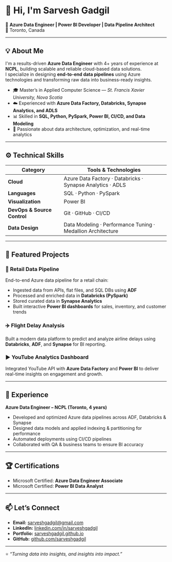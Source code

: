 # 👋 Hi, I'm Sarvesh Gadgil  

🎯 **Azure Data Engineer | Power BI Developer | Data Pipeline Architect**  
📍 Toronto, Canada  

---

## 💡 About Me
I'm a results-driven **Azure Data Engineer** with 4+ years of experience at **NCPL**, building scalable and reliable cloud-based data solutions.  
I specialize in designing **end-to-end data pipelines** using Azure technologies and transforming raw data into business-ready insights.

- 🎓 Master’s in Applied Computer Science — *St. Francis Xavier University, Nova Scotia*  
- ☁️ Experienced with **Azure Data Factory, Databricks, Synapse Analytics, and ADLS**  
- 📊 Skilled in **SQL, Python, PySpark, Power BI, CI/CD, and Data Modeling**  
- 💬 Passionate about data architecture, optimization, and real-time analytics  

---

## ⚙️ Technical Skills
| Category | Tools & Technologies |
|-----------|----------------------|
| **Cloud** | Azure Data Factory · Databricks · Synapse Analytics · ADLS |
| **Languages** | SQL · Python · PySpark |
| **Visualization** | Power BI |
| **DevOps & Source Control** | Git · GitHub · CI/CD |
| **Data Design** | Data Modeling · Performance Tuning · Medallion Architecture |

---

## 🚀 Featured Projects

### 🏪 **Retail Data Pipeline**
End-to-end Azure data pipeline for a retail chain:  
- Ingested data from APIs, flat files, and SQL DBs using **ADF**  
- Processed and enriched data in **Databricks (PySpark)**  
- Stored curated data in **Synapse Analytics**  
- Built interactive **Power BI dashboards** for sales, inventory, and customer trends  

### ✈️ **Flight Delay Analysis**
Built a modern data platform to predict and analyze airline delays using **Databricks**, **ADF**, and **Synapse** for BI reporting.

### ▶️ **YouTube Analytics Dashboard**
Integrated YouTube API with **Azure Data Factory** and **Power BI** to deliver real-time insights on engagement and growth.

---

## 💼 Experience

**Azure Data Engineer – NCPL (Toronto, 4 years)**  
- Developed and optimized Azure data pipelines across ADF, Databricks & Synapse  
- Designed data models and applied indexing & partitioning for performance  
- Automated deployments using CI/CD pipelines  
- Collaborated with QA & business teams to ensure BI accuracy  

---

## 🏆 Certifications
- Microsoft Certified: **Azure Data Engineer Associate**  
- Microsoft Certified: **Power BI Data Analyst**  

---

## 📫 Let’s Connect
- **Email:** [sarveshgadgil@gmail.com](mailto:sarveshgadgil003@gmail.com)  
- **LinkedIn:** [linkedin.com/in/sarveshgadgil](https://linkedin.com/in/sarveshgad)  
- **Portfolio:** [sarveshgadgil.github.io](https://sarveshgadgil.github.io)  
- **GitHub:** [github.com/sarveshgadgil](https://github.com/sarveshgadgil)  

---

⭐ *“Turning data into insights, and insights into impact.”*  

